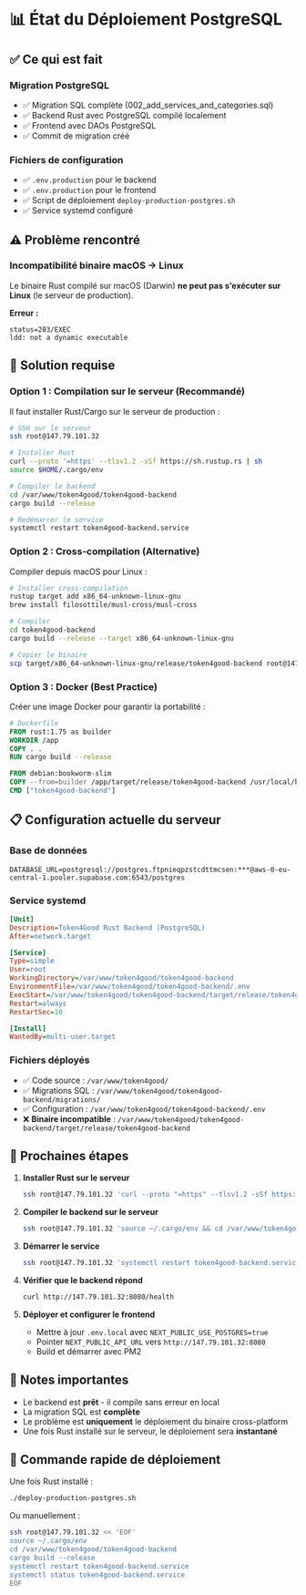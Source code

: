 # 📊 État du Déploiement PostgreSQL

## ✅ Ce qui est fait

### Migration PostgreSQL
- ✅ Migration SQL complète (002_add_services_and_categories.sql)
- ✅ Backend Rust avec PostgreSQL compilé localement
- ✅ Frontend avec DAOs PostgreSQL
- ✅ Commit de migration créé

### Fichiers de configuration
- ✅ `.env.production` pour le backend
- ✅ `.env.production` pour le frontend
- ✅ Script de déploiement `deploy-production-postgres.sh`
- ✅ Service systemd configuré

## ⚠️ Problème rencontré

### Incompatibilité binaire macOS → Linux

Le binaire Rust compilé sur macOS (Darwin) **ne peut pas s'exécuter sur Linux** (le serveur de production).

**Erreur :**
```
status=203/EXEC
ldd: not a dynamic executable
```

## 🔧 Solution requise

### Option 1 : Compilation sur le serveur (Recommandé)

Il faut installer Rust/Cargo sur le serveur de production :

```bash
# SSH sur le serveur
ssh root@147.79.101.32

# Installer Rust
curl --proto '=https' --tlsv1.2 -sSf https://sh.rustup.rs | sh
source $HOME/.cargo/env

# Compiler le backend
cd /var/www/token4good/token4good-backend
cargo build --release

# Redémarrer le service
systemctl restart token4good-backend.service
```

### Option 2 : Cross-compilation (Alternative)

Compiler depuis macOS pour Linux :

```bash
# Installer cross-compilation
rustup target add x86_64-unknown-linux-gnu
brew install filosottile/musl-cross/musl-cross

# Compiler
cd token4good-backend
cargo build --release --target x86_64-unknown-linux-gnu

# Copier le binaire
scp target/x86_64-unknown-linux-gnu/release/token4good-backend root@147.79.101.32:/var/www/token4good/token4good-backend/target/release/
```

### Option 3 : Docker (Best Practice)

Créer une image Docker pour garantir la portabilité :

```dockerfile
# Dockerfile
FROM rust:1.75 as builder
WORKDIR /app
COPY . .
RUN cargo build --release

FROM debian:bookworm-slim
COPY --from=builder /app/target/release/token4good-backend /usr/local/bin/
CMD ["token4good-backend"]
```

## 📋 Configuration actuelle du serveur

### Base de données
```
DATABASE_URL=postgresql://postgres.ftpnieqpzstcdttmcsen:***@aws-0-eu-central-1.pooler.supabase.com:6543/postgres
```

### Service systemd
```ini
[Unit]
Description=Token4Good Rust Backend (PostgreSQL)
After=network.target

[Service]
Type=simple
User=root
WorkingDirectory=/var/www/token4good/token4good-backend
EnvironmentFile=/var/www/token4good/token4good-backend/.env
ExecStart=/var/www/token4good/token4good-backend/target/release/token4good-backend
Restart=always
RestartSec=10

[Install]
WantedBy=multi-user.target
```

### Fichiers déployés
- ✅ Code source : `/var/www/token4good/`
- ✅ Migrations SQL : `/var/www/token4good/token4good-backend/migrations/`
- ✅ Configuration : `/var/www/token4good/token4good-backend/.env`
- ❌ **Binaire incompatible** : `/var/www/token4good/token4good-backend/target/release/token4good-backend`

## 🚀 Prochaines étapes

1. **Installer Rust sur le serveur**
   ```bash
   ssh root@147.79.101.32 'curl --proto "=https" --tlsv1.2 -sSf https://sh.rustup.rs | sh -s -- -y'
   ```

2. **Compiler le backend sur le serveur**
   ```bash
   ssh root@147.79.101.32 'source ~/.cargo/env && cd /var/www/token4good/token4good-backend && cargo build --release'
   ```

3. **Démarrer le service**
   ```bash
   ssh root@147.79.101.32 'systemctl restart token4good-backend.service && systemctl status token4good-backend.service'
   ```

4. **Vérifier que le backend répond**
   ```bash
   curl http://147.79.101.32:8080/health
   ```

5. **Déployer et configurer le frontend**
   - Mettre à jour `.env.local` avec `NEXT_PUBLIC_USE_POSTGRES=true`
   - Pointer `NEXT_PUBLIC_API_URL` vers `http://147.79.101.32:8080`
   - Build et démarrer avec PM2

## 📝 Notes importantes

- Le backend est **prêt** - il compile sans erreur en local
- La migration SQL est **complète**
- Le problème est **uniquement** le déploiement du binaire cross-platform
- Une fois Rust installé sur le serveur, le déploiement sera **instantané**

## 🎯 Commande rapide de déploiement

Une fois Rust installé :

```bash
./deploy-production-postgres.sh
```

Ou manuellement :

```bash
ssh root@147.79.101.32 << 'EOF'
source ~/.cargo/env
cd /var/www/token4good/token4good-backend
cargo build --release
systemctl restart token4good-backend.service
systemctl status token4good-backend.service
EOF
```
